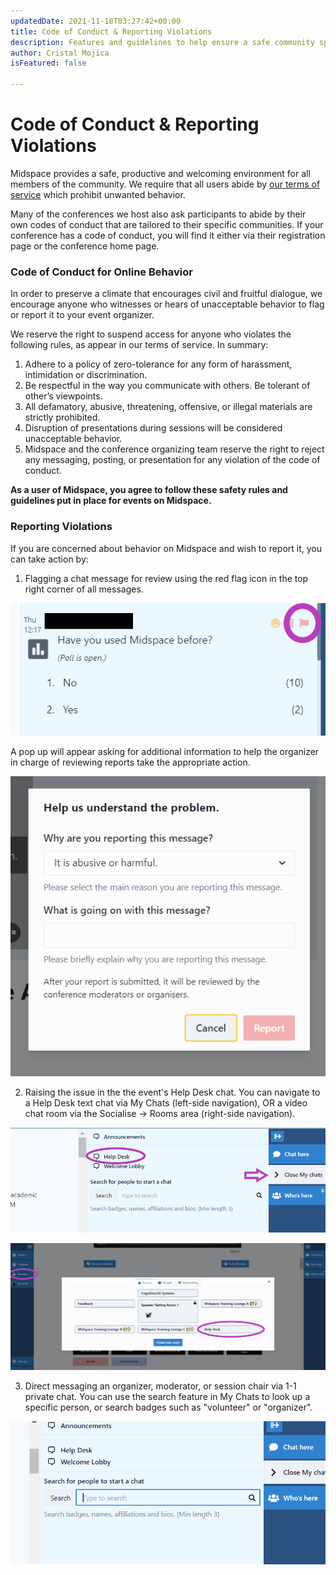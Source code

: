 ```yaml
---
updatedDate: 2021-11-18T03:27:42+00:00
title: Code of Conduct & Reporting Violations
description: Features and guidelines to help ensure a safe community space on Midspace
author: Cristal Mojica
isFeatured: false

---
```

# Code of Conduct & Reporting Violations

Midspace provides a safe, productive and welcoming environment for all members of the community. We require that all users abide by [our terms of service](https://midspace.app/terms-and-conditions) which prohibit unwanted behavior. 

Many of the conferences we host also ask participants to abide by their own codes of conduct that are tailored to their specific communities. If your conference has a code of conduct, you will find it either via their registration page or the conference home page.

### Code of Conduct for Online Behavior

In order to preserve a climate that encourages civil and fruitful dialogue, we encourage anyone who witnesses or hears of unacceptable behavior to flag or report it to your event organizer.

We reserve the right to suspend access for anyone who violates the following rules, as appear in our terms of service. In summary:

1. Adhere to a policy of zero-tolerance for any form of harassment, intimidation or discrimination.
2. Be respectful in the way you communicate with others. Be tolerant of other’s viewpoints. 
3. All defamatory, abusive, threatening, offensive, or illegal materials are strictly prohibited.
4. Disruption of presentations during sessions will be considered unacceptable behavior. 
5. Midspace and the conference organizing team reserve the right to reject any messaging, posting, or presentation for any violation of the code of conduct.

**As a user of Midspace, you agree to follow these safety rules and guidelines put in place for events on Midspace.**

### Reporting Violations

If you are concerned about behavior on Midspace and wish to report it, you can take action by:

1. Flagging a chat message for review using the red flag icon in the top right corner of all messages.

![](/images/flag-message.png)

A pop up will appear asking for additional information to help the organizer in charge of reviewing reports take the appropriate action.

![](/images/flag-message-2.PNG)

2. Raising the issue in the the event's Help Desk chat. You can navigate to a Help Desk text chat via My Chats (left-side navigation), OR a video chat room via the Socialise -> Rooms area (right-side navigation).

![](/images/help-desk.png)

![](/images/help-desk-2.png)

3. Direct messaging an organizer, moderator, or session chair via 1-1 private chat. You can use the search feature in My Chats to look up a specific person, or search badges such as "volunteer" or "organizer".

![](/images/search.PNG)